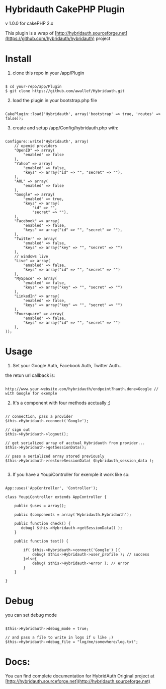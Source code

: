Hybridauth CakePHP Plugin
====================
v 1.0.0 for cakePHP 2.x

This plugin is a wrap of [http://hybridauth.sourceforge.net](https://github.com/hybridauth/hybridauth) project

Install
====================
1) clone this repo in your /app/Plugin

<pre><code>
$ cd your-repo/app/Plugin
$ git clone https://github.com/awallef/Hybridauth.git
</code></pre>

2) load the plugin in your bootstrap.php file

<pre><code>
CakePlugin::load('Hybridauth', array('bootstrap' => true, 'routes' => false));
</code></pre>

3) create and setup /app/Config/hybridauth.php with:

<pre><code>
Configure::write('Hybridauth', array(
    // openid providers
    "OpenID" => array(
        "enabled" => false
    ),
    "Yahoo" => array(
        "enabled" => false,
        "keys" => array("id" => "", "secret" => ""),
    ),
    "AOL" => array(
        "enabled" => false
    ),
    "Google" => array(
        "enabled" => true,
        "keys" => array(
            "id" => "",
            "secret" => ""),
    ),
    "Facebook" => array(
        "enabled" => false,
        "keys" => array("id" => "", "secret" => ""),
    ),
    "Twitter" => array(
        "enabled" => false,
        "keys" => array("key" => "", "secret" => "")
    ),
    // windows live
    "Live" => array(
        "enabled" => false,
        "keys" => array("id" => "", "secret" => "")
    ),
    "MySpace" => array(
        "enabled" => false,
        "keys" => array("key" => "", "secret" => "")
    ),
    "LinkedIn" => array(
        "enabled" => false,
        "keys" => array("key" => "", "secret" => "")
    ),
    "Foursquare" => array(
        "enabled" => false,
        "keys" => array("id" => "", "secret" => "")
    ),
));
</code></pre>

Usage
====================
1) Set your Google Auth, Facebook Auth, Twitter Auth...

the retun url callback is:

<pre><code>
http://www.your-website.com/hybridauth/endpoint?hauth.done=Google // with Google for exemple
</code></pre>


2) It's a component with four methods acctually ;)

<pre><code>
// connection, pass a provider    
$this->Hybridauth->connect('Google');

// sign out
$this->Hybridauth->logout();

// get serialized array of acctual Hybridauth from provider...
$this->Hybridauth->getSessionData();

// pass a serialized array stored previously
$this->Hybridauth->restoreSessionData( $hybridauth_session_data );
    
</code></pre>

3) If you have a YoupiController for exemple it work like so:

<pre><code>
App::uses('AppController', 'Controller');

class YoupiController extends AppController {

    public $uses = array();
    
    public $components = array('Hybridauth.Hybridauth');
    
    public function check() {
       debug( $this->Hybridauth->getSessionData() );
    }

    public function test() {
        
        if( $this->Hybridauth->connect('Google') ){
            debug( $this->Hybridauth->user_profile ); // success
        }else{
            debug( $this->Hybridauth->error ); // error
        }
    }

}
</code></pre>

Debug
====================
you can set debug mode
<pre><code>
$this->Hybridauth->debug_mode = true;

// and pass a file to write in logs if u like ;)
$this->Hybridauth->debug_file = "log/me/somewhere/log.txt";
</code></pre>

Docs:
====================
You can find  complete documentation for HybridAuth Original project
at [http://hybridauth.sourceforge.net](http://hybridauth.sourceforge.net)